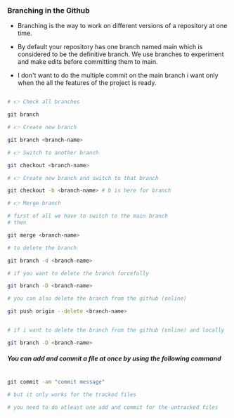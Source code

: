 ### Branching in the Github

- Branching is the way to work on different versions of a repository at one time.

- By default your repository has one branch named main which is considered to be the definitive branch. We use branches to experiment and make edits before committing them to main.

- I don't want to do the multiple commit on the main branch i want only when the all the features of the project is ready.

```bash

# 👉 Check all branches

git branch

# 👉 Create new branch

git branch <branch-name>

# 👉 Switch to another branch

git checkout <branch-name>

# 👉 Create new branch and switch to that branch

git checkout -b <branch-name> # b is here for branch

# 👉 Merge branch

# first of all we have to switch to the main branch
# then

git merge <branch-name>

# to delete the branch

git branch -d <branch-name>

# if you want to delete the branch forcefully

git branch -D <branch-name>

# you can also delete the branch from the github (online)

git push origin --delete <branch-name>


# if i want to delete the branch from the github (online) and locally

git branch -D <branch-name>

```

##### You can add and commit a file at once by using the following command

```bash

git commit -am "commit message"

# but it only works for the tracked files

# you need to do atleast one add and commit for the untracked files



```
